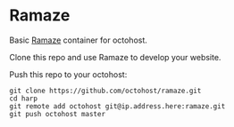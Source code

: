 Ramaze
====

Basic [Ramaze](http://ramaze.net/) container for octohost.

Clone this repo and use Ramaze to develop your website.

Push this repo to your octohost:

```
git clone https://github.com/octohost/ramaze.git
cd harp
git remote add octohost git@ip.address.here:ramaze.git
git push octohost master
```
